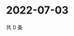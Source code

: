 # 2022-07-03

共 0 条

<!-- BEGIN WEIBO -->
<!-- 最后更新时间 Sun Jul 03 2022 23:15:36 GMT+0800 (China Standard Time) -->

<!-- END WEIBO -->
